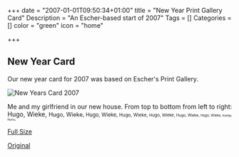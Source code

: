 +++
date = "2007-01-01T09:50:34+01:00"
title = "New Year Print Gallery Card"
Description = "An Escher-based start of 2007"
Tags = []
Categories = []
color = "green"
icon = "home"

+++

## New Year Card

Our new year card for 2007 was based on Escher's Print Gallery.

![New Years Card 2007](../../images/hugowieke2007_klein.jpg)


Me and my girlfriend in our new house. From top to bottom from left to right: 
Hugo, Wieke,
<span style="font-size: 90%;">Hugo, Wieke, 
<span style="font-size: 90%;">Hugo, Wieke, 
<span style="font-size: 90%;">Hugo, Wieke, 
<span style="font-size: 90%;">Hugo, Wieke, 
<span style="font-size: 90%;">Hugo, Wieke,
<span style="font-size: 90%;">Hugo, Wieke,
<span style="font-size: 90%;">Koetje, Nunu,
</span></span></span></span></span></span></span></span>

[Full Size](../../images/hugowieke2007.jpg)

[Original](../../images/hugowieke2007_original.jpg)

